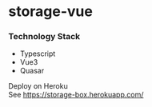 # storage-vue

### Technology Stack
- Typescript
- Vue3
- Quasar
  
    
Deploy on Heroku  
See https://storage-box.herokuapp.com/

